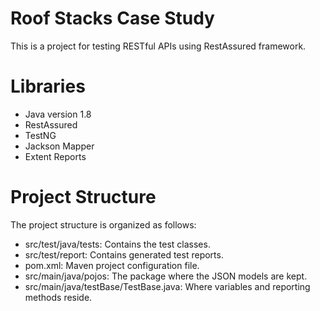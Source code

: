 # Roof Stacks Case Study

This is a project for testing RESTful APIs using RestAssured framework.

# Libraries
- Java version 1.8
- RestAssured
- TestNG
- Jackson Mapper
- Extent Reports

# Project Structure
The project structure is organized as follows:

- src/test/java/tests: Contains the test classes.
- src/test/report: Contains generated test reports.
- pom.xml: Maven project configuration file.
- src/main/java/pojos: The package where the JSON models are kept.
- src/main/java/testBase/TestBase.java: Where variables and reporting methods reside.

